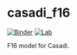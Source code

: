 # casadi_f16
[![Binder](https://mybinder.org/badge_logo.svg)](https://mybinder.org/v2/gh/jgoppert/casadi_f16/master)
[![Lab](https://jupyter.org/assets/main-logo.svg)](https://mybinder.org/v2/gh/jgoppert/casadi_f16/master?urlpath=lab)

F16 model for Casadi.
